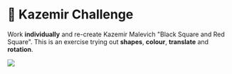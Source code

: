 # 🎨 Kazemir Challenge

Work **individually** and re-create Kazemir Malevich "Black Square and Red Square". This is an exercise trying out **shapes**, **colour**, **translate** and **rotation**.

![](https://upload.wikimedia.org/wikipedia/commons/thumb/2/22/Black_Square_and_Red_Square_%28Malevich%2C_1915%29.jpg/1200px-Black_Square_and_Red_Square_%28Malevich%2C_1915%29.jpg)



